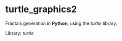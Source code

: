 # turtle_graphics2

Fractals generation in **Python**, using the *turtle* library.

Library: *turtle*
